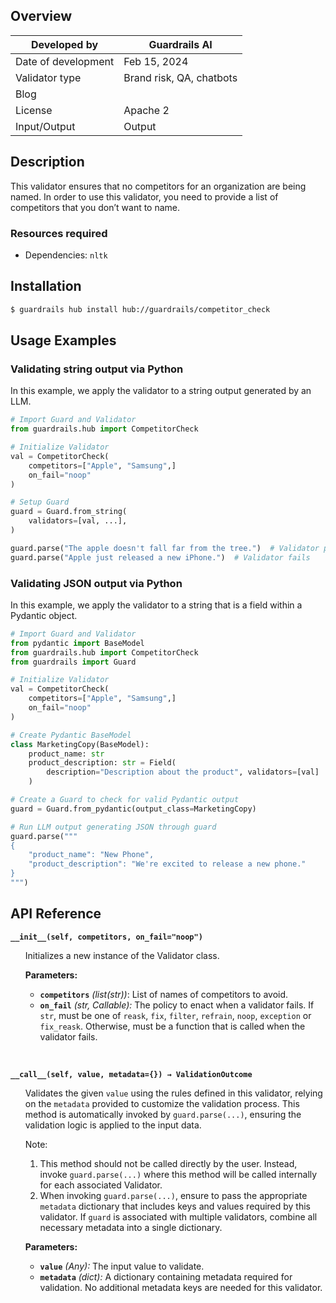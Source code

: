 ## Overview

| Developed by | Guardrails AI |
| --- | --- |
| Date of development | Feb 15, 2024 |
| Validator type | Brand risk, QA, chatbots |
| Blog |  |
| License | Apache 2 |
| Input/Output | Output |

## Description

This validator ensures that no competitors for an organization are being named. In order to use this validator, you need to provide a list of competitors that you don’t want to name.

### Resources required

- Dependencies: `nltk`

## Installation

```bash
$ guardrails hub install hub://guardrails/competitor_check
```

## Usage Examples

### Validating string output via Python

In this example, we apply the validator to a string output generated by an LLM.

```python
# Import Guard and Validator
from guardrails.hub import CompetitorCheck

# Initialize Validator
val = CompetitorCheck(
    competitors=["Apple", "Samsung",]
    on_fail="noop"
)

# Setup Guard
guard = Guard.from_string(
    validators=[val, ...],
)

guard.parse("The apple doesn't fall far from the tree.")  # Validator passes
guard.parse("Apple just released a new iPhone.")  # Validator fails
```

### Validating JSON output via Python

In this example, we apply the validator to a string that is a field within a Pydantic object.

```python
# Import Guard and Validator
from pydantic import BaseModel
from guardrails.hub import CompetitorCheck
from guardrails import Guard

# Initialize Validator
val = CompetitorCheck(
    competitors=["Apple", "Samsung",]
    on_fail="noop"
)

# Create Pydantic BaseModel
class MarketingCopy(BaseModel):
    product_name: str
    product_description: str = Field(
        description="Description about the product", validators=[val]
    )

# Create a Guard to check for valid Pydantic output
guard = Guard.from_pydantic(output_class=MarketingCopy)

# Run LLM output generating JSON through guard
guard.parse("""
{
    "product_name": "New Phone",
    "product_description": "We're excited to release a new phone."
}
""")
```

## API Reference


**`__init__(self, competitors, on_fail="noop")`**
<ul>

Initializes a new instance of the Validator class.

**Parameters:**

- **`competitors`** _(list(str))_: List of names of competitors to avoid.
- **`on_fail`** *(str, Callable):* The policy to enact when a validator fails. If `str`, must be one of `reask`, `fix`, `filter`, `refrain`, `noop`, `exception` or `fix_reask`. Otherwise, must be a function that is called when the validator fails.

</ul>

<br/>

**`__call__(self, value, metadata={}) → ValidationOutcome`**

<ul>

Validates the given `value` using the rules defined in this validator, relying on the `metadata` provided to customize the validation process. This method is automatically invoked by `guard.parse(...)`, ensuring the validation logic is applied to the input data.

Note:

1. This method should not be called directly by the user. Instead, invoke `guard.parse(...)` where this method will be called internally for each associated Validator.
2. When invoking `guard.parse(...)`, ensure to pass the appropriate `metadata` dictionary that includes keys and values required by this validator. If `guard` is associated with multiple validators, combine all necessary metadata into a single dictionary.

**Parameters:**

- **`value`** *(Any):* The input value to validate.
- **`metadata`** *(dict):* A dictionary containing metadata required for validation. No additional metadata keys are needed for this validator.

</ul>
